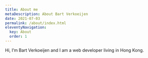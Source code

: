 ```yaml
---
title: About me
metaDescription: About Bart Verkoeijen
date: 2021-07-03
permalink: /about/index.html
eleventyNavigation:
  key: About
  order: 1
---
```


Hi, I’m Bart Verkoeijen and I am a web developer living in Hong Kong.
